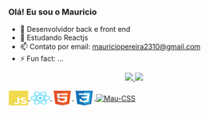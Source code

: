 ### Olá! Eu sou o Mauricio
<link rel="stylesheet" href="https://cdn.jsdelivr.net/gh/devicons/devicon@v2.14.0/devicon.min.css">


- 🔭 Desenvolvidor back e front end
- 🌱 Estudando Reactjs
- 📫 Contato por email: mauriciopereira2310@gmail.com
- ⚡ Fun fact: ...

<div align="center">
  <a href="https://github.com/mauricinhoo">
  <img height="180em" src="https://github-readme-stats.vercel.app/api?username=mauricinhoo&show_icons=true&theme=highcontrast&include_all_commits=true&count_private=true"/>
  <img height="180em" src="https://github-readme-stats.vercel.app/api/top-langs/?username=mauricinhoo&layout=compact&langs_count=7&theme=highcontrast"/>
</div>
  
<div style="display: inline_block"><br>
  <img align="center" alt="Mau-Js" height="30" width="40" src="https://raw.githubusercontent.com/devicons/devicon/master/icons/javascript/javascript-plain.svg">
  <img align="center" alt="Mau-React" height="30" width="40" src="https://raw.githubusercontent.com/devicons/devicon/master/icons/react/react-original.svg">
  <img align="center" alt="Mau-HTML" height="30" width="40" src="https://raw.githubusercontent.com/devicons/devicon/master/icons/html5/html5-original.svg">
  <img align="center" alt="Mau-CSS" height="30" width="40" src="https://raw.githubusercontent.com/devicons/devicon/master/icons/css3/css3-original.svg">
  <img align="center" alt="Mau-CSS" height="30" width="40" src="https://cdn.jsdelivr.net/gh/devicons/devicon/icons/nodejs/nodejs-original.svg" />
</div>
